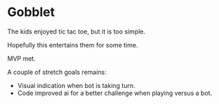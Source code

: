 # Gobblet

The kids enjoyed tic tac toe, but it is too simple.

Hopefully this entertains them for some time.

MVP met.

A couple of stretch goals remains:

- Visual indication when bot is taking turn.
- Code improved ai for a better challenge when playing versus a bot.